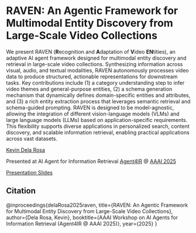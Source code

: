 # RAVEN: An Agentic Framework for Multimodal Entity Discovery from Large-Scale Video Collections

We present RAVEN (**R**ecognition and **A**daptation of **V**ideo **EN**tities), an adaptive AI agent framework designed for multimodal entity discovery and retrieval in large-scale video collections. Synthesizing information across visual, audio, and textual modalities, RAVEN autonomously processes video data to produce structured, actionable representations for downstream tasks. Key contributions include (1) a category understanding step to infer video themes and general-purpose entities, (2) a schema generation mechanism that dynamically defines domain-specific entities and attributes, and (3) a rich entity extraction process that leverages semantic retrieval and schema-guided prompting. RAVEN is designed to be model-agnostic, allowing the integration of different vision-language models (VLMs) and large language models (LLMs) based on application-specific requirements. This flexibility supports diverse applications in personalized search, content discovery, and scalable information retrieval, enabling practical applications across vast datasets.

[Kevin Dela Rosa](https://perhaps.ai/) [<img src="https://raw.githubusercontent.com/FortAwesome/Font-Awesome/6.x/svgs/brands/twitter.svg" width="14" height="14">](https://twitter.com/kdrwins) [<img src="https://raw.githubusercontent.com/FortAwesome/Font-Awesome/6.x/svgs/brands/linkedin-in.svg" width="14" height="14">](https://www.linkedin.com/in/kdrosa/) [<img src="https://raw.githubusercontent.com/FortAwesome/Font-Awesome/6.x/svgs/brands/github.svg" width="14" height="14">](https://github.com/kdr) [<img src="https://raw.githubusercontent.com/FortAwesome/Font-Awesome/6.x/svgs/solid/graduation-cap.svg" width="14" height="14">](https://scholar.google.com/citations?user=8Pc5MiUAAAAJ&hl=en)

Presented at AI Agent for Information Retrieval [Agent4IR](https://sites.google.com/view/ai4ir/aaai-2025) @ [AAAI 2025](https://aaai.org/conference/aaai/aaai-25/)

[Presentation Slides](https://docs.google.com/presentation/d/11d8NsO3g9PiwS4DrpcbeInJGh-nsnRjXK-GKA6lEjb4/edit#slide=id.g332712572d6_0_1147)

## Citation

@inproceedings{delaRosa2025raven,
  title={RAVEN: An Agentic Framework for Multimodal Entity Discovery from Large-Scale Video Collections},
  author={Dela Rosa, Kevin},
  booktitle={AAAI Workshop on AI Agents for Information Retrieval (Agent4IR @ AAAI 2025)},
  year={2025}
}
